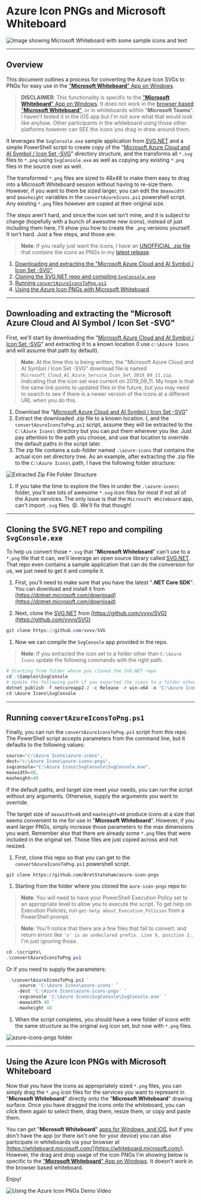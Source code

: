 # Azure Icon PNGs and Microsoft Whiteboard

![Image showing Microsoft Whiteboard with some sample icons and text](./images/heroimage.png)

---
## Overview
This document outlines a process for converting the Azure Icon SVGs to PNGs for easy use in the ["**Microsoft Whiteboard**" App on Windows](https://www.microsoft.com/en-us/p/microsoft-whiteboard/9mspc6mp8fm4?activetab=pivot:overviewtab)

> **DISCLAIMER**: This functionality is specific to the ["**Microsoft Whiteboard**" App on Windows](https://www.microsoft.com/en-us/p/microsoft-whiteboard/9mspc6mp8fm4?activetab=pivot:overviewtab).  It does not work in the [browser based "**Microsoft Whiteboard**"](https://whiteboard.microsoft.com), or in whiteboards within "**Microsoft Teams**".  I haven't tested it in the iOS app but I'm not sure what that would look like anyhow.  Other participants in the whiteboard using those other platforms however can SEE the icons you drag in draw around them.  

It leverages the `SvgConsole.exe` sample application from [SVG.NET](http://github.com/vvvv/SVG/) and a simple PowerShell script to create copy of the "[Microsoft Azure Cloud and AI Symbol / Icon Set -SVG](https://www.microsoft.com/en-us/download/details.aspx?id=41937)" directory structure, and the transforms all `*.svg` files to `*.png` using `SvgConsole.exe` as well as copying any existing `*.png` files in the source over as well.  

The transformed `*.png` files are sized to 48x48 to make them easy to drag into a Microsoft Whiteboard session without having to re-size them.  However, if you want to them be sized larger, you can edit the `$maxwidth` and `$maxheight` variables in the `convertAzureIcons.ps1` powershell script.  Any existing `*.png` files however are copied at their original size. 

The steps aren't hard, and since the icon set isn't mine, and it is subject to change (hopefully with a bunch of awesome new icons), instead of just including them here, I'll show you how to create the `.png` versions yourself.  It isn't hard.  Just a few steps, and those are:

> **Note**: If you really just want the icons, I have an [UNOFFICIAL .zip file](https://github.com/BretStateham/azure-icon-pngs/releases/download/0.0.1/azure-icons-pngs.zip) that contains the icons as PNGs in my [latest release](https://github.com/BretStateham/azure-icon-pngs/releases/latest).  

1. [Downloading and extracting the "Microsoft Azure Cloud and AI Symbol / Icon Set -SVG"](#icon-set)
1. [Cloning the SVG.NET repo and compiling `SvgConsole.exe`](#svgconsole)
1. [Running `convertAzureIconsToPng.ps1`](#convert)
1. [Using the Azure Icon PNGs with Microsoft Whiteboard](#whiteboard)

---
<a name="icon-set"></a>
## Downloading and extracting the "Microsoft Azure Cloud and AI Symbol / Icon Set -SVG"

First, we'll start by downloading the "[Microsoft Azure Cloud and AI Symbol / Icon Set -SVG](https://www.microsoft.com/en-us/download/details.aspx?id=41937)" and extracting it to a known location (I use `c:\Azure Icons` and will assume that path by default).

> **Note**: At the time this is being written, the "Microsoft Azure Cloud and AI Symbol / Icon Set -SVG" download file is named `Microsoft_Cloud_AI_Azure_Service_Icon_Set_2019_09_11.zip`.  Indicating that the icon set was current on 2019_09_11.  My hope is that the same link points to updated files in the future, but you may need to search to see if there is a newer version of the icons at a different URL when you do this.  

1. Download the "[Microsoft Azure Cloud and AI Symbol / Icon Set -SVG](https://www.microsoft.com/en-us/download/details.aspx?id=41937)"
1. Extract the downloaded .zip file to a known location.  I, and the `convertAzureIconsToPng.ps1` script, assume they will be extracted to the `C:\Azure Icons\` directory but you can put them wherever you like.  Just pay attention to the path you choose, and use that location to override the default paths in the script later. 
1. The zip file contains a sub-folder named `.\azure-icons` that contains the actual icon set directory tree.  As an example, after extracting the .zip file to the `C:\Azure Icons\` path, I have the following folder structure:

  ![Extracted Zip File Folder Structure](./images/extractedzip.png)

1.  If you take the time to explore the files in under the `.\azure-icons\` folder, you'll see lots of awesome `*.svg` icon files for most if not all of the Azure services.  The only issue is that the `Microsoft Whiteboard` app, can't import `.svg` files. 😡.  We'll fix that though!  

---
<a name="svgconsole"></a>
## Cloning the SVG.NET repo and compiling `SvgConsole.exe`

To help us convert those `*.svg` that "**Microsoft Whiteboard**" can't use to a `*.png` file that it can, we'll leverage an open source library called [SVG.NET](http://github.com/vvvv/SVG).  That repo even contains a sample application that can do the conversion for us, we just need to get it and compile it.  

1. First, you'll need to make sure that you have the latest "**.NET Core SDK**".  You can download and install it from [https://dotnet.microsoft.com/download](https://dotnet.microsoft.com/download)

1. Next, clone the [SVG.NET](https://github.com/vvvv/SVG) from [https://github.com/vvvv/SVG](https://github.com/vvvv/SVG)

  ```PowerShell
  git clone https://github.com/vvvv/SVG
  ```

1.  Now we can compile the `SvgConsole` app provided in the repo.  

  > **Note**: If you extracted the icon set to a folder other than `C:\Azure Icons` update the following commands with the right path.  

  ```PowerShell
  # Starting from folder where you cloned the SVG.NET repo
  cd .\Samples\SvgConsole
  # Update the following path if you exported the icons to a folder other that "C:\Azure Icons\"
  dotnet publish -f netcoreapp2.2 -c Release -r win-x64 -o "C:\Azure Icons\SvgConsole"
  cd \Azure Icons\SvgConsole
  ```

---
<a name="convert"></a>
## Running `convertAzureIconsToPng.ps1`

Finally, you can run the `convertAzureIconsToPng.ps1` script from this repo.  The PowerShell script accepts parameters from the command line, but it defaults to the following values:

```PowerShell
source="c:\Azure Icons\azure-icons",
dest="c:\Azure Icons\azure-icons-pngs",
svgconsole="C:\Azure Icons\SvgConsole\SvgConsole.exe",
maxwidth=48,
maxheight=48
```

If the default paths, and target size meet your needs, you can run the script without any arguments.  Otherwise, supply the arguments you want to override.  

The target size of `maxwidth=48` and `maxheight=48` produce icons at a size that seems convenient to me for use in "**Microsoft Whiteboard**".  However, if you want larger PNGs, simply increase those parameters to the max dimensions you want.  Remember also that there are already some `*.png` files that were included in the original set.  Those files are just copied across and not resized. 

1. First, clone this repo so that you can get to the `convertAzureIconsToPng.ps1` powershell script.

  ```PowserShell
  git clone https://github.com/BretStateham/azure-icon-pngs
  ```


1. Starting from the folder where you cloned the `aure-icon-pngs` repo to:

  > **Note**: You will need to have your PowerShell Execution Policy set to an appropriate level to allow you to execute the script.  To get help on Execution Policies, run `get-help about_Execution_Policies` from a PowerShell prompt.  

  > **Note**: You'll notice that there are a few files that fail to convert.  and return errors like `'v' is an undeclared prefix. Line 9, position 2.`. I'm just ignoring those.

  ```PowerShell
  cd .\scripts\
  .\convertAzureIconsToPng.ps1 
  ```

  Or if you need to supply the parameters:

  ```PowerShell
   .\convertAzureIconsToPng.ps1 `
      -source 'C:\Azure Icons\azure-icons' `
      -dest 'C:\Azure Icons\azure-icons-pngs' `
      -svgconsole 'C:\Azure Icons\SvgConsole\SvgConsole.exe' `
      -maxwidth 48 `
      -maxheight 48
  ```

1.  When the script completes, you should have a new folder of icons with the same structure as the original svg icon set, but now with `*.png` files.  

  ![azure-icons-pngs folder](./images/azure-icons-pngs-folder.png)


---
<a name="whiteboard"></a>
## Using the Azure Icon PNGs with Microsoft Whiteboard

Now that you have the icons as appropriately sized `*.png` files, you can simply drag the `*.png` icon files for the services you want to represent in "**Microsoft Whiteboard**" directly onto the "**Microsoft Whiteboard**" drawing surface.  Once you have dragged the icons onto the whiteboard, you can click them again to select them, drag them, resize them, or copy and paste them.  

You can get "**Microsoft Whiteboard**" [apps for Windows, and iOS](https://products.office.com/en-us/microsoft-whiteboard/digital-whiteboard-app), but if you don't have the app (or there isn't one for your device) you can also participate in whiteboards via your browser at [https://whiteboard.microsoft.com/](https://whiteboard.microsoft.com/).  However, the drag and drop usage of the icon PNGs I'm showing below is specific to the ["**Microsoft Whiteboard**" App on Windows](https://www.microsoft.com/en-us/p/microsoft-whiteboard/9mspc6mp8fm4?activetab=pivot:overviewtab).  It doesn't work in the browser based whiteboard. 

Enjoy!

![Using the Azure Icon PNGs Demo Video](./images/AzureIconPNGsUsageDemoVideo.gif)